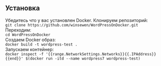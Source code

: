 ## Установка  
Убедитесь что у вас установлен Docker.
Клонируем репозиторий:    
`git clone https://github.com/winsewen/WordPressOnDocker.git`  
Переходим:  
`cd WordPressOnDocker`  
Создаем Docker образ:  
`docker build -t wordpress-test .`  
Запускаем контейнер:  
`docker inspect -f '{{range.NetworkSettings.Networks}}{{.IPAddress}}{{end}}' $(docker run -itd --name wordpress7 wordpress-test)`


